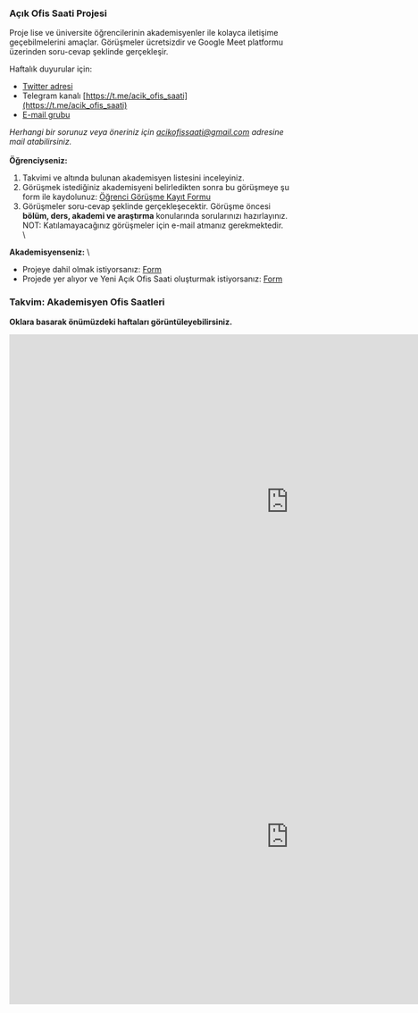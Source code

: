 ### Açık Ofis Saati Projesi
Proje lise ve üniversite öğrencilerinin akademisyenler ile kolayca iletişime geçebilmelerini amaçlar. 
Görüşmeler ücretsizdir ve Google Meet platformu üzerinden soru-cevap şeklinde gerçekleşir.

Haftalık duyurular için:
* [Twitter adresi](https://twitter.com/acik_ofis_saati)
* Telegram kanalı [https://t.me/acik_ofis_saati](https://t.me/acik_ofis_saati)
* [E-mail grubu](https://groups.google.com/g/acik-ofis-saati)

*Herhangi bir sorunuz veya öneriniz için acikofissaati@gmail.com adresine mail atabilirsiniz.*
\
\
**Öğrenciyseniz:**
1. Takvimi ve altında bulunan akademisyen listesini inceleyiniz. 
2. Görüşmek istediğiniz akademisyeni belirledikten sonra bu görüşmeye şu form ile kaydolunuz: [Öğrenci Görüşme Kayıt Formu](https://forms.gle/MbLGU4aJF8fRSzrU8)
3. Görüşmeler soru-cevap şeklinde gerçekleşecektir. Görüşme öncesi **bölüm, ders, akademi ve araştırma** konularında sorularınızı hazırlayınız. 
NOT: Katılamayacağınız görüşmeler için e-mail atmanız gerekmektedir.
\
\

**Akademisyenseniz:**
\
* Projeye dahil olmak istiyorsanız: [Form](https://forms.gle/EF9CgphMEuacXWXp6)
* Projede yer alıyor ve Yeni Açık Ofis Saati oluşturmak istiyorsanız: [Form](https://forms.gle/EF9CgphMEuacXWXp6)

### Takvim: Akademisyen Ofis Saatleri
**Oklara basarak önümüzdeki haftaları görüntüleyebilirsiniz.**
<iframe src="https://calendar.google.com/calendar/embed?src=acikofissaati%40gmail.com&ctz=Europe%2FIstanbul" style="border: 0" width="1000" height="600" frameborder="0" scrolling="no"></iframe>

<iframe src="https://docs.google.com/spreadsheets/d/e/2PACX-1vREGSfogeIrBjtrGkIt1D3FzQlaFqiTl5SQdRN9dzNXyBG4IUE_BKk_XgOu0Nm9ia9VNS528atRLpp1/pubhtml?widget=true&amp;headers=false" style="border: 0" width="1000" height="600" frameborder="0" scrolling="no"></iframe>

